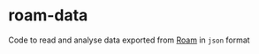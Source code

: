 # roam-data

Code to read and analyse data exported from [Roam](https://roamresearch.com/) in `json` format
